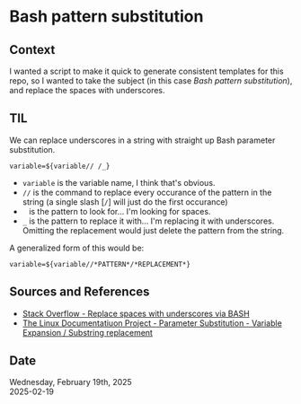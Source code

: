 # Bash pattern substitution

## Context
I wanted a script to make it quick to generate consistent templates for this repo, so I wanted to take the subject (in this case _Bash pattern substitution_), and replace the spaces with underscores. 

## TIL
We can replace underscores in a string with straight up Bash parameter substitution.

```
variable=${variable// /_}
```

* `variable` is the variable name, I think that's obvious.  
* `//` is the command to replace every occurance of the pattern in the string (a single slash [`/`] will just do the first occurance)
* ` ` is the pattern to look for... I'm looking for spaces.
* `_` is the pattern to replace it with... I'm replacing it with underscores. Omitting the replacement would just delete the pattern from the string.

A generalized form of this would be:

```
variable=${variable//*PATTERN*/*REPLACEMENT*}
```

## Sources and References
* [Stack Overflow - Replace spaces with underscores via BASH](https://stackoverflow.com/questions/19661267/replace-spaces-with-underscores-via-bash)
* [The Linux Documentatiuon Project - Parameter Substitution - Variable Expansion / Substring replacement](https://tldp.org/LDP/abs/html/parameter-substitution.html#EXPRIPL1)

## Date
Wednesday, February 19th, 2025  
2025-02-19  

